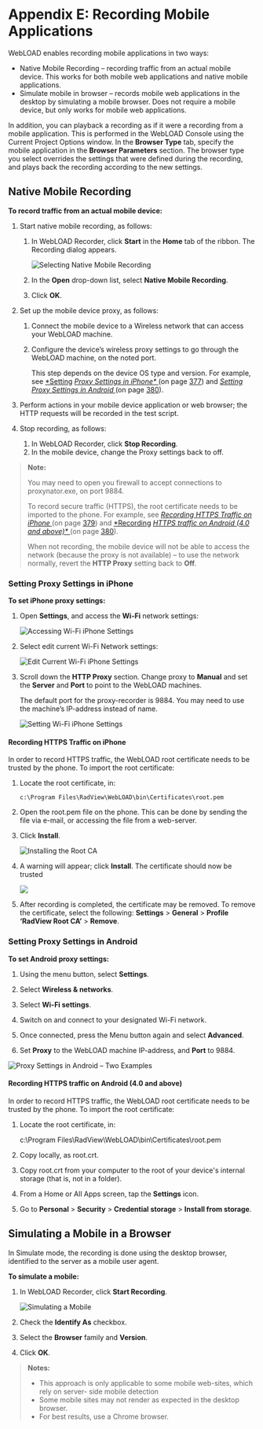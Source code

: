 ﻿# Appendix E: Recording Mobile Applications

WebLOAD enables recording mobile applications in two ways:

- Native Mobile Recording – recording traffic from an actual mobile device. This works for both mobile web applications and native mobile applications.
- Simulate mobile in browser – records mobile web applications in the desktop by simulating a mobile browser. Does not require a mobile device, but only works for mobile web applications.

In addition, you can playback a recording as if it were a recording from a mobile application. This is performed in the WebLOAD Console using the Current Project Options window. In the **Browser Type** tab, specify the mobile application in the **Browser Parameters** section. The browser type you select overrides the settings that were defined during the recording, and plays back the recording according to the new settings.



## Native Mobile Recording

**To record traffic from an actual mobile device:**

1. Start native mobile recording, as follows:

   1. In WebLOAD Recorder, click **Start** in the **Home** tab of the ribbon. The Recording dialog appears.

      ![Selecting Native Mobile Recording](../images/select_native_recording.png)

   2. In the **Open** drop-down list, select **Native Mobile Recording**.

   3. Click **OK**.

2. Set up the mobile device proxy, as follows:

   1. Connect the mobile device to a Wireless network that can access your WebLOAD machine.

   2. Configure the device’s wireless proxy settings to go through the WebLOAD machine, on the noted port.

      This step depends on the device OS type and version. For example, see [*Setting](#_bookmark358) *[Proxy Settings in iPhone* ](#_bookmark358)*(on page [377](#_bookmark358)) and [*Setting Proxy Settings in Android* ](#_bookmark360)(on page [380](#_bookmark360)).

3. Perform actions in your mobile device application or web browser; the HTTP requests will be recorded in the test script.

4. Stop recording, as follows:

   1. In WebLOAD Recorder, click **Stop Recording**.
   2. In the mobile device, change the Proxy settings back to off.


> **Note:** 
>
> You may need to open you firewall to accept connections to proxynator.exe, on port 9884.
>
> To record secure traffic (HTTPS), the root certificate needs to be imported to the phone. For example, see [*Recording HTTPS Traffic on iPhone* ](#_bookmark359)(on page [379](#_bookmark359)) and [*Recording](#_bookmark361) *[HTTPS traffic on Android (4.0 and above)* ](#_bookmark361)*(on page [380](#_bookmark361)).
>
> When not recording, the mobile device will not be able to access the network (because the proxy is not available) – to use the network normally, revert the **HTTP Proxy** setting back to **Off**.

### Setting Proxy Settings in iPhone

**To set iPhone proxy settings:**

1. Open **Settings**, and access the **Wi-Fi** network settings:

   ![Accessing Wi-Fi iPhone Settings](../images/access_wifi_settings.jpeg)

2. Select edit current Wi-Fi Network settings:

   ![Edit Current Wi-Fi iPhone Settings](../images/edit_wifi_settings.jpeg)

3. Scroll down the **HTTP Proxy** section. Change proxy to **Manual** and set the **Server** and **Port** to point to the WebLOAD machines.

   The default port for the proxy-recorder is 9884. You may need to use the machine’s IP-address instead of name.

   ![Setting Wi-Fi iPhone Settings](../images/setting_iphone_wifi.jpeg)





#### **Recording HTTPS Traffic on iPhone**

In order to record HTTPS traffic, the WebLOAD root certificate needs to be trusted by the phone. To import the root certificate:

1. Locate the root certificate, in:

   `c:\Program Files\RadView\WebLOAD\bin\Certificates\root.pem`

1. Open the root.pem file on the phone. This can be done by sending the file via e-mail, or accessing the file from a web-server.

1. Click **Install**.

   ![Installing the Root CA](../images/install_root_ca.jpeg)

1. A warning will appear; click **Install**. The certificate should now be trusted

   ![](../images/root_ca.jpeg)

1. After recording is completed, the certificate may be removed. To remove the certificate, select the following: **Settings** > **General** > **Profile ‘RadView Root CA’** > **Remove**.



### Setting Proxy Settings in Android

**To set Android proxy settings:**

1. Using the menu button, select **Settings**.

1. Select **Wireless & networks**.

1. Select **Wi-Fi settings**.

1. Switch on and connect to your designated Wi-Fi network.

1. Once connected, press the Menu button again and select **Advanced**.

1. Set **Proxy** to the WebLOAD machine IP-address, and **Port** to 9884.

![Proxy Settings in Android – Two Examples](../images/proxy_settings_adroid.png)




#### Recording HTTPS traffic on Android (4.0 and above)

In order to record HTTPS traffic, the WebLOAD root certificate needs to be trusted by the phone. To import the root certificate:

1. Locate the root certificate, in:

   c:\Program Files\RadView\WebLOAD\bin\Certificates\root.pem

1. Copy locally, as root.crt.

1. Copy root.crt from your computer to the root of your device's internal storage (that is, not in a folder).

1. From a Home or All Apps screen, tap the **Settings** icon.

1. Go to **Personal** > **Security** > **Credential storage** > **Install from storage**.


## **Simulating a Mobile in a Browser**

In Simulate mode, the recording is done using the desktop browser, identified to the server as a mobile user agent.

**To simulate a mobile:**

1. In WebLOAD Recorder, click **Start Recording**.

   ![Simulating a Mobile](../images/simulating_mobile.png)

2. Check the **Identify As** checkbox.

3. Select the **Browser** family and **Version**.

4. Click **OK**.

> **Notes:** 
>
> - This approach is only applicable to some mobile web-sites, which rely on server- side mobile detection
> - Some mobile sites may not render as expected in the desktop browser.
> - For best results, use a Chrome browser.


